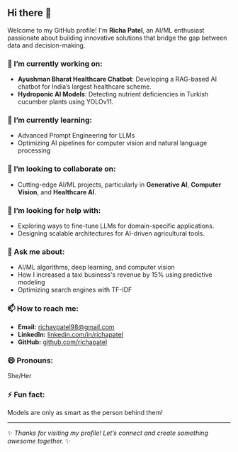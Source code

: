 ## Hi there 👋  

Welcome to my GitHub profile! I'm **Richa Patel**, an AI/ML enthusiast passionate about building innovative solutions that bridge the gap between data and decision-making.  

<!-- **nero-27/nero-27** is a ✨ _special_ ✨ repository because its `README.md` (this file) appears on your GitHub profile. -->

### 🔭 I’m currently working on:  
- **Ayushman Bharat Healthcare Chatbot**: Developing a RAG-based AI chatbot for India’s largest healthcare scheme.  
- **Hydroponic AI Models**: Detecting nutrient deficiencies in Turkish cucumber plants using YOLOv11.  

### 🌱 I’m currently learning:  
- Advanced Prompt Engineering for LLMs  
- Optimizing AI pipelines for computer vision and natural language processing  

### 👯 I’m looking to collaborate on:  
- Cutting-edge AI/ML projects, particularly in **Generative AI**, **Computer Vision**, and **Healthcare AI**.  

### 🤔 I’m looking for help with:  
- Exploring ways to fine-tune LLMs for domain-specific applications.  
- Designing scalable architectures for AI-driven agricultural tools.  

### 💬 Ask me about:  
- AI/ML algorithms, deep learning, and computer vision  
- How I increased a taxi business's revenue by 15% using predictive modeling  
- Optimizing search engines with TF-IDF  

### 📫 How to reach me:  
- **Email:** [richavpatel98@gmail.com](mailto:richavpatel98@gmail.com)  
- **LinkedIn:** [linkedin.com/in/richapatel](https://linkedin.com/in/richapatel)  
- **GitHub:** [github.com/richapatel](https://github.com/richapatel)  

### 😄 Pronouns:  
She/Her  

### ⚡ Fun fact:  
Models are only as smart as the person behind them!

---

✨ _Thanks for visiting my profile! Let’s connect and create something awesome together._ ✨  

